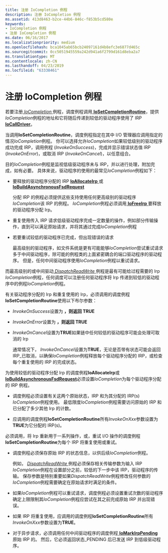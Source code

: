 ```yaml
---
title: 注册 IoCompletion 例程
description: 注册 IoCompletion 例程
ms.assetid: 413d8463-b2ce-44b6-846c-f853b5cd580e
keywords:
- IoCompletion 例程
- 注册 IoCompletion 例程
ms.date: 06/16/2017
ms.localizationpriority: medium
ms.openlocfilehash: bca1045ab65bcb24097161d4b8efc3e6877d465c
ms.sourcegitcommit: 0cc5051945559a242d941a6f2799d161d8eba2a7
ms.translationtype: MT
ms.contentlocale: zh-CN
ms.lasthandoff: 04/23/2019
ms.locfileid: "63338461"
---
```

# <a name="registering-an-iocompletion-routine"></a>注册 IoCompletion 例程





若要注册[ *IoCompletion* ](https://msdn.microsoft.com/library/windows/hardware/ff548354)例程，调度例程调用[ **IoSetCompletionRoutine**](https://msdn.microsoft.com/library/windows/hardware/ff549679)，提供*IoCompletion*例程的地址和它将随后传递到较低的驱动程序使用了 IRP [ **IoCallDriver**](https://msdn.microsoft.com/library/windows/hardware/ff548336)。

当调用**IoSetCompletionRoutine**，调度例程指定在其中 I/O 管理器应调用指定的情况*IoCompletion*例程。 你可以选择允许*IoCompletion*如果较低级别的驱动程序成功完成 IRP，调用例程 (*InvokeOnSuccess*)，完成并显示错误状态值 IRP (*InvokeOnError*)，或取消 IRP (*InvokeOnCancel*)，以任意组合。

目的*IoCompletion*例程是监视低级驱动程序未与 IRP，并以进行处理，附加完成，如有必要。 具体来说，驱动程序的使用的最常见*IoCompletion*例程如下：

-   要释放的驱动程序分配的 IRP [ **IoAllocateIrp** ](https://msdn.microsoft.com/library/windows/hardware/ff548257)或[ **IoBuildAsynchronousFsdRequest**](https://msdn.microsoft.com/library/windows/hardware/ff548310)

    分配 IRP 的例程必须提供这些支持使用任何更高级别的驱动程序*IoCompletion*该 IRP 的例程。 *IoCompletion*例程必须调用[ **IoFreeIrp** ](https://msdn.microsoft.com/library/windows/hardware/ff549113)要释放的驱动程序分配 Irp。

-   重复使用传入 IRP 请求低级驱动程序完成一定数量的操作，例如部分传输操作，直到可以满足原始请求，并将其通过完成*IoCompletion*例程

-   若要重试较低的驱动程序已完成，但出现错误的请求

    最高级别的驱动程序，如文件系统是更有可能能够*IoCompletion*尝试重试请求多于中间驱动程序，除可能的例程类的上面紧密耦合的端口驱动程序的驱动程序。 但是，任何中间驱动程序使用*IoCompletion*例程以重试请求。

而最高级别的或中间驱动[ *DispatchReadWrite* ](https://docs.microsoft.com/windows-hardware/drivers/ddi/content/wdm/nc-wdm-driver_dispatch)例程是最有可能给过程需要的 Irp *IoCompletion*例程，任何调度可以注册任何驱动程序将 Irp 传递到较低的驱动程序中的例程*IoCompletion*例程。

有关驱动程序分配的 Irp 和重复使用的 Irp，必须调用的调度例程**IoSetCompletionRoutine**使用以下布尔参数：

-   *InvokeOnSuccess*设置为 **，则返回 TRUE**

-   *InvokeOnError*设置为 **，则返回 TRUE**

-   *InvokeOnCancel*设置为**TRUE**如果链中任何较低的驱动程序可能会处理可取消的 Irp

    通常情况下， *InvokeOnCancel*设置为**TRUE**，无论是否带有状态可能会返回 IRP\_已取消，以确保*IoCompletion*例程释放每个驱动程序分配的 IRP，或检查每个重复使用的 IRP 的完成状态。

为使用较低的驱动程序分配 Irp 的调度例程**IoAllocateIrp**或[ **IoBuildAsynchronousFsdRequest**](https://msdn.microsoft.com/library/windows/hardware/ff548310)必须设置*IoCompletion*为每个驱动程序分配的 IRP 例程。

-   调度例程必须设置有关这两个原始状态，IRP 和为其分配的 IRP(s) *IoCompletion*例程使用。 最低限度*IoCompletion*例程需要访问原始的 IRP 和已分配了多少其他 Irp 的计数。

-   应调用的调度例程**IoSetCompletionRoutine**所有*InvokeOnXxx*参数设置为**TRUE**为它分配的 IRP(s)。

必须调用，将 Irp 重新用于一系列操作，或，重试 I/O 操作的调度例程**IoSetCompletionRoutine**为每个 IRP 将重复使用或重试。

-   调度例程必须保存原始 IRP 的状态信息，以供后续*IoCompletion*例程。

    例如， [ *DispatchReadWrite* ](https://docs.microsoft.com/windows-hardware/drivers/ddi/content/wdm/nc-wdm-driver_dispatch)例程必须保存相关传输参数为输入 IRP *IoCompletion*例程在设置部分之前，较低的下一步中该 IRP，驱动程序的传输。 保存参数是特别重要如果*DispatchReadWrite*例程修改任何参数的*IoCompletion*例程需要确定在原始请求时满足的条件。

-   如果*IoCompletion*例程可以重试请求，调度例程必须设置重试次数的驱动程序确定上限限制其*IoCompletion*例程应尝试在其之前完成原始 IRP 并出现错误。

-   如果 IRP 将重复使用，应调用的调度例程**IoSetCompletionRoutine**所有*InvokeOnXxx*参数设置为**TRUE**。

-   对于异步请求，必须调用任何中间驱动程序的调度例程[ **IoMarkIrpPending** ](https://msdn.microsoft.com/library/windows/hardware/ff549422)原始 IRP 的。 然后，它必须返回状态\_PENDING 后已发送 IRP 到低级驱动程序。

 

 




